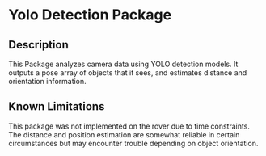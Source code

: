 # Yolo Detection Package

## Description
This Package analyzes camera data using YOLO detection models. It outputs a pose array of objects that it sees, and estimates distance and orientation information.

## Known Limitations
This package was not implemented on the rover due to time constraints. The distance and position estimation are somewhat reliable in certain circumstances but may encounter trouble depending on object orientation.